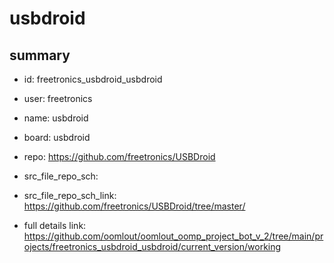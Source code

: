 # usbdroid
 
## summary 
* id: freetronics_usbdroid_usbdroid
* user: freetronics
* name: usbdroid
* board: usbdroid
* repo: https://github.com/freetronics/USBDroid



* src_file_repo_sch: 
* src_file_repo_sch_link: https://github.com/freetronics/USBDroid/tree/master/
* full details link: https://github.com/oomlout/oomlout_oomp_project_bot_v_2/tree/main/projects/freetronics_usbdroid_usbdroid/current_version/working  






